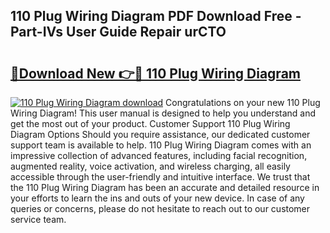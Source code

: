## 110 Plug Wiring Diagram PDF Download Free - Part-IVs User Guide Repair urCTO

# <h2><a href="http://dfjbs6i.blite.top/?on=110+Plug+Wiring+Diagram">🔗Download New 👉🔴 110 Plug Wiring Diagram</a></h2>

[![110 Plug Wiring Diagram download](https://i.imgur.com/lujVjoI.png)](http://dfjbs6i.blite.top/?on=110+Plug+Wiring+Diagram)
Congratulations on your new 110 Plug Wiring Diagram! This user manual is designed to help you understand and get the most out of your product. Customer Support 110 Plug Wiring Diagram Options Should you require assistance, our dedicated customer support team is available to help. 110 Plug Wiring Diagram comes with an impressive collection of advanced features, including facial recognition, augmented reality, voice activation, and wireless charging, all easily accessible through the user-friendly and intuitive interface. We trust that the 110 Plug Wiring Diagram has been an accurate and detailed resource in your efforts to learn the ins and outs of your new device. In case of any queries or concerns, please do not hesitate to reach out to our customer service team.
